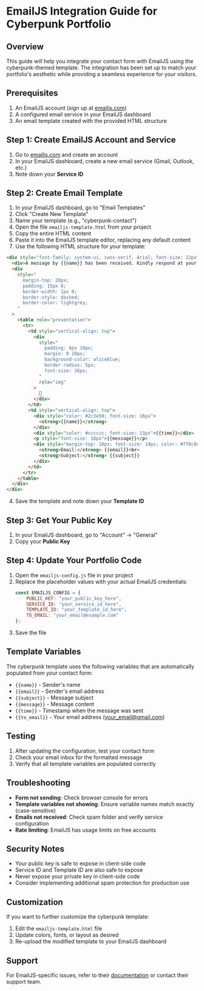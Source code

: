 # EmailJS Integration Guide for Cyberpunk Portfolio

## Overview

This guide will help you integrate your contact form with EmailJS using the cyberpunk-themed template. The integration has been set up to match your portfolio's aesthetic while providing a seamless experience for your visitors.

## Prerequisites

1. An EmailJS account (sign up at [emailjs.com](https://www.emailjs.com/))
2. A configured email service in your EmailJS dashboard
3. An email template created with the provided HTML structure

## Step 1: Create EmailJS Account and Service

1. Go to [emailjs.com](https://www.emailjs.com/) and create an account
2. In your EmailJS dashboard, create a new email service (Gmail, Outlook, etc.)
3. Note down your **Service ID**

## Step 2: Create Email Template

1. In your EmailJS dashboard, go to "Email Templates"
2. Click "Create New Template"
3. Name your template (e.g., "cyberpunk-contact")
4. Open the file `emailjs-template.html` from your project
5. Copy the entire HTML content
6. Paste it into the EmailJS template editor, replacing any default content
7. Use the following HTML structure for your template:

```html
<div style="font-family: system-ui, sans-serif, Arial; font-size: 12px">
  <div>A message by {{name}} has been received. Kindly respond at your earliest convenience.</div>
  <div 
    style="
      margin-top: 20px;
      padding: 15px 0;
      border-width: 1px 0;
      border-style: dashed;
      border-color: lightgrey;
    "
  >
    <table role="presentation">
      <tr>
        <td style="vertical-align: top">
          <div
            style="
              padding: 6px 10px;
              margin: 0 10px;
              background-color: aliceblue;
              border-radius: 5px;
              font-size: 26px;
            "
            role="img"
          >
            👤
          </div>
        </td>
        <td style="vertical-align: top">
          <div style="color: #2c3e50; font-size: 16px">
            <strong>{{name}}</strong>
          </div>
          <div style="color: #cccccc; font-size: 13px">{{time}}</div>
          <p style="font-size: 16px">{{message}}</p>
          <div style="margin-top: 10px; font-size: 14px; color: #7f8c8d;">
            <strong>Email:</strong> {{email}}<br>
            <strong>Subject:</strong> {{subject}}
          </div>
        </td>
      </tr>
    </table>
  </div>
</div>
```

4. Save the template and note down your **Template ID**

## Step 3: Get Your Public Key

1. In your EmailJS dashboard, go to "Account" → "General"
2. Copy your **Public Key**

## Step 4: Update Your Portfolio Code

1. Open the `emailjs-config.js` file in your project
2. Replace the placeholder values with your actual EmailJS credentials:
   ```javascript
   const EMAILJS_CONFIG = {
       PUBLIC_KEY: "your_public_key_here",
       SERVICE_ID: "your_service_id_here",
       TEMPLATE_ID: "your_template_id_here",
       TO_EMAIL: "your_email@example.com"
   };
   ```
3. Save the file

## Template Variables

The cyberpunk template uses the following variables that are automatically populated from your contact form:

- `{{name}}` - Sender's name
- `{{email}}` - Sender's email address
- `{{subject}}` - Message subject
- `{{message}}` - Message content
- `{{time}}` - Timestamp when the message was sent
- `{{to_email}}` - Your email address (your_email@gmail.com)

## Testing

1. After updating the configuration, test your contact form
2. Check your email inbox for the formatted message
3. Verify that all template variables are populated correctly

## Troubleshooting

- **Form not sending**: Check browser console for errors
- **Template variables not showing**: Ensure variable names match exactly (case-sensitive)
- **Emails not received**: Check spam folder and verify service configuration
- **Rate limiting**: EmailJS has usage limits on free accounts

## Security Notes

- Your public key is safe to expose in client-side code
- Service ID and Template ID are also safe to expose
- Never expose your private key in client-side code
- Consider implementing additional spam protection for production use

## Customization

If you want to further customize the cyberpunk template:

1. Edit the `emailjs-template.html` file
2. Update colors, fonts, or layout as desired
3. Re-upload the modified template to your EmailJS dashboard

## Support

For EmailJS-specific issues, refer to their [documentation](https://www.emailjs.com/docs/) or contact their support team.
